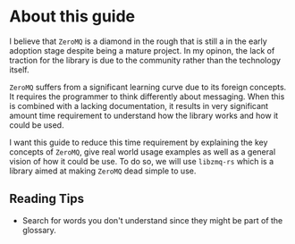 # About this guide

I believe that `ZeroMQ` is a diamond in the rough that is still a in the early
adoption stage despite being a mature project. In my opinon, the lack of traction
for the library is due to the community rather than the technology itself.

`ZeroMQ` suffers from a significant learning curve due to its foreign concepts.
It requires the programmer to think differently about messaging. When this is
combined with a lacking documentation, it results in very significant amount
time requirement to understand how the library works and how it could be used.

I want this guide to reduce this time requirement by explaining the key concepts of
`ZeroMQ`, give real world usage examples as well as a general vision of how it
could be use. To do so, we will use `libzmq-rs` which is a library aimed at
making `ZeroMQ` dead simple to use.

## Reading Tips
* Search for words you don't understand since they might be part of the glossary.
